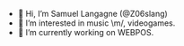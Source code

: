 - 👋 Hi, I’m Samuel Langagne (@Z06slang)
- 👀 I’m interested in music \m/, videogames.
- 🌱 I’m currently working on WEBPOS.

<!---
Z06slang/Z06slang is a ✨ special ✨ repository because its `README.md` (this file) appears on your GitHub profile.
You can click the Preview link to take a look at your changes.
--->
